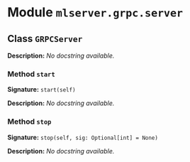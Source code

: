 # Module `mlserver.grpc.server`


## Class `GRPCServer`


**Description:**
*No docstring available.*

### Method `start`


**Signature:** `start(self)`


**Description:**
*No docstring available.*

### Method `stop`


**Signature:** `stop(self, sig: Optional[int] = None)`


**Description:**
*No docstring available.*
